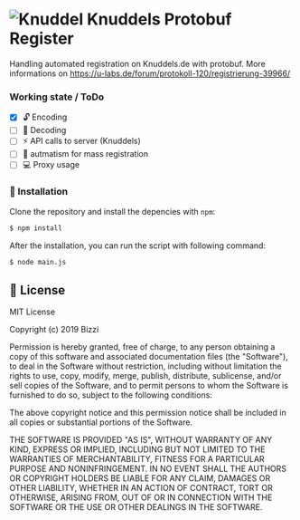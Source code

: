# ![Knuddel](https://knuddels-wiki.de/images/8/89/Classic-Basic.gif) Knuddels Protobuf Register
Handling automated registration on Knuddels.de with protobuf. More informations on https://u-labs.de/forum/protokoll-120/registrierung-39966/

### Working state / ToDo
- [x] :unlock: Encoding
- [ ] :closed_lock_with_key: Decoding
- [ ] :zap: API calls to server (Knuddels)
- [ ] :game_die: autmatism for mass registration
- [ ] :computer: Proxy usage

### :closed_book: Installation
Clone the repository and install the depencies with `npm`:
```sh
$ npm install
```
After the installation, you can run the script with following command:
```sh
$ node main.js
```

:page_facing_up: License
----
MIT License

Copyright (c) 2019 Bizzi

Permission is hereby granted, free of charge, to any person obtaining a copy
of this software and associated documentation files (the "Software"), to deal
in the Software without restriction, including without limitation the rights
to use, copy, modify, merge, publish, distribute, sublicense, and/or sell
copies of the Software, and to permit persons to whom the Software is
furnished to do so, subject to the following conditions:

The above copyright notice and this permission notice shall be included in all
copies or substantial portions of the Software.

THE SOFTWARE IS PROVIDED "AS IS", WITHOUT WARRANTY OF ANY KIND, EXPRESS OR
IMPLIED, INCLUDING BUT NOT LIMITED TO THE WARRANTIES OF MERCHANTABILITY,
FITNESS FOR A PARTICULAR PURPOSE AND NONINFRINGEMENT. IN NO EVENT SHALL THE
AUTHORS OR COPYRIGHT HOLDERS BE LIABLE FOR ANY CLAIM, DAMAGES OR OTHER
LIABILITY, WHETHER IN AN ACTION OF CONTRACT, TORT OR OTHERWISE, ARISING FROM,
OUT OF OR IN CONNECTION WITH THE SOFTWARE OR THE USE OR OTHER DEALINGS IN THE
SOFTWARE.
